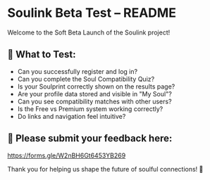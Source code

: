 # Soulink Beta Test – README

Welcome to the Soft Beta Launch of the Soulink project!

## 🎯 What to Test:
- Can you successfully register and log in?
- Can you complete the Soul Compatibility Quiz?
- Is your Soulprint correctly shown on the results page?
- Are your profile data stored and visible in "My Soul"?
- Can you see compatibility matches with other users?
- Is the Free vs Premium system working correctly?
- Do links and navigation feel intuitive?

## 📝 Please submit your feedback here:
https://forms.gle/W2nBH6Gt6453YB269

Thank you for helping us shape the future of soulful connections! 💞
